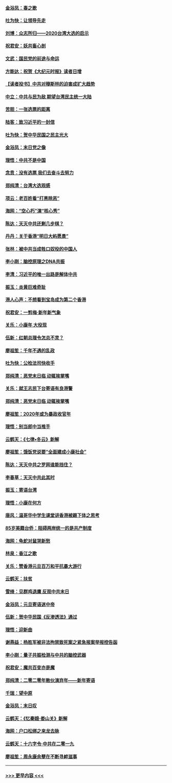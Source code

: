 #### [金浴凤：春之歌](../pages/nsc993/n11797687.md?t=01162255) 
#### [吐为快：让领导先走](../pages/nsc993/n11797512.md?t=01162255) 
#### [刘博：众志所归——2020台湾大选的启示](../pages/nsc993/n11796878.md?t=01162255) 
#### [祝君安：妖共畜心剖](../pages/nsc993/n11794273.md?t=01162255) 
#### [文武：国民党的前途与命运](../pages/nsc993/n11794198.md?t=01162255) 
#### [方能达：祝贺《大纪元时报》读者日增](../pages/nsc993/n11793807.md?t=01162255) 
#### [【读者投书】中共对穆斯林的迫害成扩大趋势](../pages/nsc993/n11791371.md?t=01162255) 
#### [中立：中共与民为敌 期望台湾民主统一大陆](../pages/nsc993/n11790392.md?t=01162255) 
#### [苦胆：一张选票的距离](../pages/nsc993/n11788914.md?t=01162255) 
#### [陆客：致习近平的一封信](../pages/nsc993/n11788867.md?t=01162255) 
#### [吐为快：贺中华民国之民主光大](../pages/nsc993/n11788618.md?t=01162255) 
#### [金浴凤：末日党之像](../pages/nsc993/n11787475.md?t=01162255) 
#### [理悟：中共不是中国](../pages/nsc993/n11787463.md?t=01162255) 
#### [念贲：没有选票  我们去奋斗去努力](../pages/nsc993/n11787398.md?t=01162255) 
#### [郑纯清：台湾大选观感](../pages/nsc993/n11786210.md?t=01162255) 
#### [项云：老百姓看“打黑除恶”](../pages/nsc993/n11785398.md?t=01162255) 
#### [海网：“空心朽”演“核心秀”](../pages/nsc993/n11783874.md?t=01162255) 
#### [陈达：天灭中共还剩几步棋？](../pages/nsc993/n11783719.md?t=01162255) 
#### [丹丹：关于香港“明日大屿愿景”](../pages/nsc993/n11783273.md?t=01162255) 
#### [张林：被中共当成牲口奴役的中国人](../pages/nsc993/n11782397.md?t=01162255) 
#### [李小刚：脑控原理之DNA共振](../pages/nsc993/n11780962.md?t=01162255) 
#### [李清：习近平的唯一出路是解体中共](../pages/nsc993/n11780866.md?t=01162255) 
#### [振玉：炎黄巨难奇耻](../pages/nsc993/n11779632.md?t=01162255) 
#### [港人心声：不想看到宝岛成为第二个香港](../pages/nsc993/n11778817.md?t=01162255) 
#### [祝君安：一剪梅‧新年新气象](../pages/nsc993/n11776340.md?t=01162255) 
#### [关乐：小康年 大役现](../pages/nsc993/n11774213.md?t=01162255) 
#### [伍新：红朝总理令怎总不灵？](../pages/nsc993/n11770813.md?t=01162255) 
#### [廖祖笙：千年不遇的乱政](../pages/nsc993/n11770373.md?t=01162255) 
#### [吐为快：公检法司快收手](../pages/nsc993/n11770359.md?t=01162255) 
#### [郑纯清：恶党末日临 动辄挨掌嘴](../pages/nsc993/n11769912.md?t=01162255) 
#### [关乐：就王志民下台寄语有良港警](../pages/nsc993/n11769903.md?t=01162255) 
#### [郑纯清：恶党末日临 动辄挨掌嘴](../pages/nsc993/n11769356.md?t=01162255) 
#### [廖祖笙：2020年或为暴政收官年](../pages/nsc993/n11768216.md?t=01162255) 
#### [理悟：别当郎中当推手](../pages/nsc993/n11768243.md?t=01162255) 
#### [云鹤天：《七律▪冬云》新解](../pages/nsc993/n11768204.md?t=01162255) 
#### [廖祖笙：饿饭党说要“全面建成小康社会”](../pages/nsc993/n11767482.md?t=01162255) 
#### [陈达：天灭中共之罗网谁能挡住？](../pages/nsc993/n11767465.md?t=01162255) 
#### [李春草：天灭中共此其时](../pages/nsc993/n11767452.md?t=01162255) 
#### [振玉：寄语台湾](../pages/nsc993/n11767432.md?t=01162255) 
#### [理悟：小康在何方](../pages/nsc993/n11767394.md?t=01162255) 
#### [唐风：温哥华中学生课堂讲香港被踢下体之思考](../pages/nsc993/n11766848.md?t=01162255) 
#### [85岁美籍台侨：阻碍两岸统一的是共产制度](../pages/nsc993/n11765043.md?t=01162255) 
#### [海网：龟蛇对鼠哭新愁](../pages/nsc993/n11764895.md?t=01162255) 
#### [林泉：香江之歌](../pages/nsc993/n11764415.md?t=01162255) 
#### [关乐：赞香港元旦百万和平抗暴大游行](../pages/nsc993/n11764382.md?t=01162255) 
#### [云鹤天：扶贫](../pages/nsc993/n11764245.md?t=01162255) 
#### [雪绮：见群鸡退鹰  反观中共末日](../pages/nsc993/n11762112.md?t=01162255) 
#### [金浴凤：元旦寄语迷中帝](../pages/nsc993/n11761788.md?t=01162255) 
#### [伍新：贺中华民国《反渗透法》通过](../pages/nsc993/n11761994.md?t=01162255) 
#### [理悟：迎新曲](../pages/nsc993/n11761152.md?t=01162255) 
#### [谢燕益：杨胜军被非法拘禁致死案之紧急报案举报控告函](../pages/nsc993/n11756134.md?t=01162255) 
#### [李小刚：量子共振检测与中共的脑控武器](../pages/nsc993/n11754518.md?t=01162255) 
#### [祝君安：魔共百变亦是魔](../pages/nsc993/n11754469.md?t=01162255) 
#### [郑纯清：二零二零年散伙演弃年——新年寄语](../pages/nsc993/n11754195.md?t=01162255) 
#### [千瑞：望中原](../pages/nsc993/n11754159.md?t=01162255) 
#### [金浴凤：末日叹](../pages/nsc993/n11752359.md?t=01162255) 
#### [云鹤天：《忆秦娥‧娄山关》新解](../pages/nsc993/n11752348.md?t=01162255) 
#### [海网：户口松绑之来龙去脉](../pages/nsc993/n11752328.md?t=01162255) 
#### [云鹤天：十六字令‧中共在二零一九](../pages/nsc993/n11752305.md?t=01162255) 
#### [廖祖笙：周永康余孽在不断寻衅滋事](../pages/nsc993/n11751013.md?t=01162255) 

----
#### [ >>> 更早内容 <<< ](../indexes/nsc993-earlier.md)

